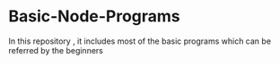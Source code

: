 # Basic-Node-Programs
In this repository , it includes most of the basic programs which can be referred by the beginners 
